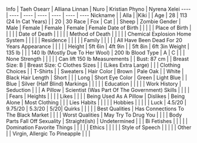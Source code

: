Info | Taeh Osearr | Alliana Linnan | Nuro | Kristian Phyno | Nyrena Xelei
---- | ---- | ---- | ---- | ---- | ---- | ----
Nickname | | Alla | |Kiki | | 
Age | 28 | 113 (24 In Cat Years) | | 20 | 30
Race | Fox | Cat | | Sheep | Zombie
Gender | Male | Female | Female | Female | Female
Date of Birth | | | | | 
Place of Birth | | | | | 
Date of Death | | | | | 
Method of Death | | | | | Chemical Explosion
Home System | | | | | 
Residence | | | | | 
Family | | | | | All Have Been Dead For 20 Years
Appearance | | | | | 
Height | 5ft 6in | 4ft 9in | | 5ft 8in | 6ft 3in
Weight | 135 lb | | | 140 lb (Mostly Due To Her Wool) | 200 lb
Blood Type | A | C | | | None
Strength | | | | | Can lift 150 lb
Measurements | | Bust: 87 cm | | Breast Size: B | Breast Size: C
Clothes Sizes | | (Likes Extra Large) | | | 
Clothing Choices | | T-Shirts | | Sweaters | 
Hair Color | Brown | Pale Oak | | White | Black
Hair Length | Short | | | Long | Short
Eye Color | Green | Light Blue | | Blue | Silver (Half Blind)
Markings | | | | | 
Education | | | | | 
Work History | Seduction | | | A Pillow | Scientist (Was Part Of The Government)
Skills | | | | | 
Fears | Heights | | | |
Likes | | | | Being Used As A Pillow | 
Dislikes | Being Alone |  Most Clothing | | | Lies 
Habits | | | | | 
Hobbies | | | | | 
Luck | 4.5/20 | 9.75/20 | 5.3/20 | 5/20| 
Quirks | | | | | 
Best Qualities | Has Connections To The Black Market | | | | 
Worst Qualities | May Try To Drug You | | | | Body Parts Fall Off
Sexuality | Straight(ish) | Undetermined | | | Bi
Fetishes | | | | | Domination
Favorite Things | | | | | 
Ethics | | | | | 
Style of Speech | | | | | 
Other | | Virgin, Allergic To Pineapple | | | 